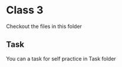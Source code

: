 # Class 3

Checkout the files in this folder

## Task

You can a task for self practice in Task folder
